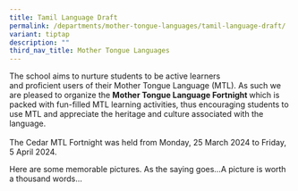 ```yaml
---
title: Tamil Language Draft
permalink: /departments/mother-tongue-languages/tamil-language-draft/
variant: tiptap
description: ""
third_nav_title: Mother Tongue Languages
---
```

<p>The school aims to nurture students to be active learners
<br>and proficient users of their Mother Tongue Language (MTL). As such we
are pleased to organize the <strong>Mother Tongue Language Fortnight </strong>which
is packed with fun-filled MTL learning activities, thus encouraging students
to use MTL and appreciate the heritage and culture associated with the
language.&nbsp;
<br>
<br>The Cedar MTL Fortnight was held from Monday, 25 March 2024 to Friday,
5 April 2024.</p>
<p>Here are some memorable pictures. As the saying goes…A picture is worth
a thousand words…</p>